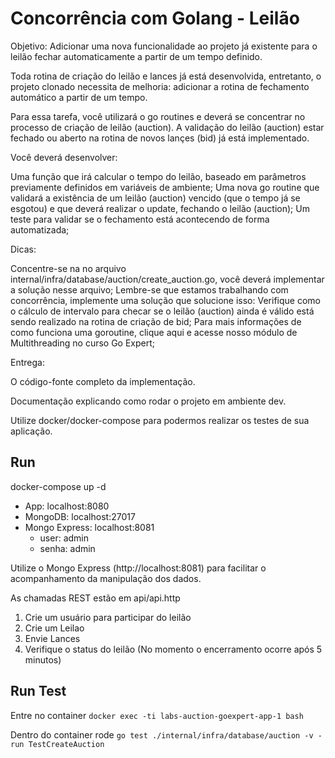 # Concorrência com Golang - Leilão

Objetivo: Adicionar uma nova funcionalidade ao projeto já existente para o leilão fechar automaticamente a partir de um tempo definido.

Toda rotina de criação do leilão e lances já está desenvolvida, entretanto, o projeto clonado necessita de melhoria: adicionar a rotina de fechamento automático a partir de um tempo.

Para essa tarefa, você utilizará o go routines e deverá se concentrar no processo de criação de leilão (auction). A validação do leilão (auction) estar fechado ou aberto na rotina de novos lançes (bid) já está implementado.

Você deverá desenvolver:

Uma função que irá calcular o tempo do leilão, baseado em parâmetros previamente definidos em variáveis de ambiente;
Uma nova go routine que validará a existência de um leilão (auction) vencido (que o tempo já se esgotou) e que deverá realizar o update, fechando o leilão (auction);
Um teste para validar se o fechamento está acontecendo de forma automatizada;

Dicas:

Concentre-se na no arquivo internal/infra/database/auction/create_auction.go, você deverá implementar a solução nesse arquivo;
Lembre-se que estamos trabalhando com concorrência, implemente uma solução que solucione isso:
Verifique como o cálculo de intervalo para checar se o leilão (auction) ainda é válido está sendo realizado na rotina de criação de bid;
Para mais informações de como funciona uma goroutine, clique aqui e acesse nosso módulo de Multithreading no curso Go Expert;
 
Entrega:

O código-fonte completo da implementação.

Documentação explicando como rodar o projeto em ambiente dev.

Utilize docker/docker-compose para podermos realizar os testes de sua aplicação.

## Run

docker-compose up -d

* App: localhost:8080
* MongoDB: localhost:27017
* Mongo Express: localhost:8081
  * user: admin
  * senha: admin

Utilize o Mongo Express (http://localhost:8081) para facilitar o acompanhamento da manipulação dos dados.

As chamadas REST estão em api/api.http

1. Crie um usuário para participar do leilão
2. Crie um Leilao
3. Envie Lances
4. Verifique o status do leilão (No momento o encerramento ocorre após 5 minutos)

## Run Test
Entre no container
```docker exec -ti labs-auction-goexpert-app-1 bash ```

Dentro do container rode
```go test ./internal/infra/database/auction -v -run TestCreateAuction```